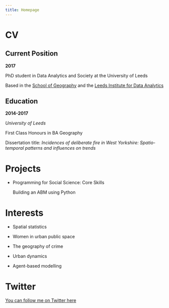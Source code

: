 ```yaml
---
title: Homepage
---
```


# CV

## Current Position

**2017**

PhD student in Data Analytics and Society at the University of Leeds 

Based in the [School of Geography](https://www.geog.leeds.ac.uk) and the [Leeds Institute for Data Analytics](http://lida.leeds.ac.uk)

## Education

**2014-2017**

*University of Leeds*

First Class Honours in BA Geography 

Dissertation title: *Incidences of deliberate fire in West Yorkshire: Spatio-temporal patterns and influences on trends* 

# Projects

- Programming for Social Science: Core Skills
  
  Building an ABM using Python

# Interests

- Spatial statistics

- Women in urban public space

- The geography of crime 

- Urban dynamics

- Agent-based modelling

# Twitter

[You can follow me on Twitter here](https://twitter.com/AnnabelWhipp)
